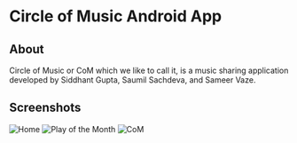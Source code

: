 # Circle of Music Android App

## About
Circle of Music or CoM which we like to call it, is a music sharing application developed by Siddhant Gupta, Saumil Sachdeva, and Sameer Vaze.

## Screenshots
![Home](https://raw.githubusercontent.com/Circle-Of-Music-Makers/com-android/master/screenshots/home.png)
![Play of the Month](https://raw.githubusercontent.com/Circle-Of-Music-Makers/com-android/master/screenshots/potm.png)
![CoM](https://raw.githubusercontent.com/Circle-Of-Music-Makers/com-android/master/screenshots/com.png)
